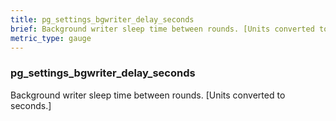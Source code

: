 ```yaml
---
title: pg_settings_bgwriter_delay_seconds
brief: Background writer sleep time between rounds. [Units converted to seconds.]
metric_type: gauge
---
```

### pg_settings_bgwriter_delay_seconds

Background writer sleep time between rounds. [Units converted to seconds.]